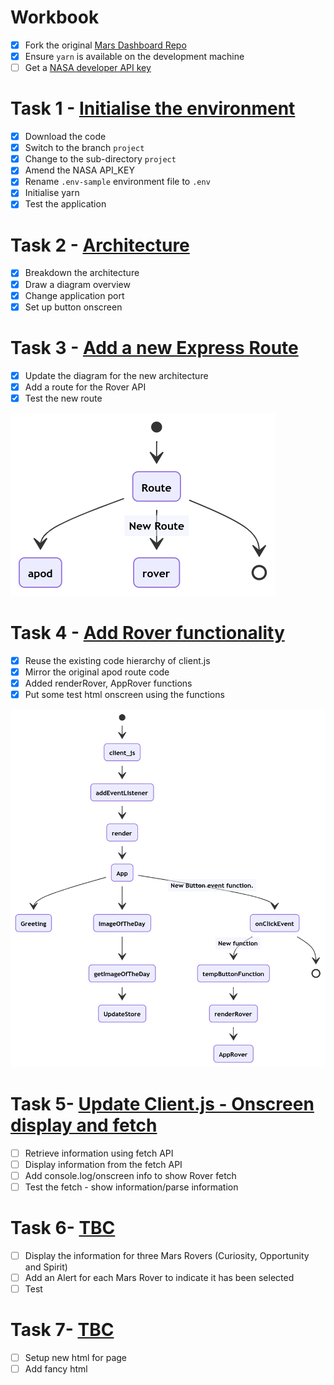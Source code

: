 # Workbook

- [x] Fork the original [Mars Dashboard Repo](https://github.com/udacity/nd032-c2-functional-programming-with-javascript-starter.git)
- [x] Ensure `yarn` is available on the development machine
- [ ] Get a [NASA developer API key](https://api.nasa.gov/)

# Task 1 - [Initialise the environment](https://github.com/rosera/nd032-c2-functional-programming-with-javascript-starter/blob/project/task-one.md)

- [x] Download the code
- [x] Switch to the branch `project`
- [x] Change to the sub-directory `project`
- [x] Amend the NASA API_KEY
- [x] Rename `.env-sample` environment file to `.env`
- [x] Initialise yarn
- [x] Test the application

# Task 2 - [Architecture](https://github.com/rosera/nd032-c2-functional-programming-with-javascript-starter/blob/project/task-two.md)

- [x] Breakdown the architecture
- [x] Draw a diagram overview
- [x] Change application port
- [x] Set up button onscreen

# Task 3 - [Add a new Express Route]()

- [x] Update the diagram for the new architecture
- [x] Add a route for the Rover API
- [x] Test the new route

![Index.js Overview](https://github.com/rosera/nd032-c2-functional-programming-with-javascript-starter/blob/project/images/task_3_route_arch.png "Route Architecture")


# Task 4 - [Add Rover functionality]()
- [x] Reuse the existing code hierarchy of client.js
- [x] Mirror the original apod route code
- [x] Added renderRover, AppRover functions
- [x] Put some test html onscreen using the functions

![Updated Architecture](https://github.com/rosera/nd032-c2-functional-programming-with-javascript-starter/blob/project/images/task_4_architecture.png "Updated Architecture")


# Task 5- [Update Client.js - Onscreen display and fetch]()
- [ ] Retrieve information using fetch API
- [ ] Display information from the fetch API
- [ ] Add console.log/onscreen info to show Rover fetch
- [ ] Test the fetch - show information/parse information

# Task 6- [TBC]()
- [ ] Display the information for three Mars Rovers (Curiosity, Opportunity and Spirit)
- [ ] Add an Alert for each Mars Rover to indicate it has been selected
- [ ] Test

# Task 7- [TBC]()

- [ ] Setup new html for page
- [ ] Add fancy html
